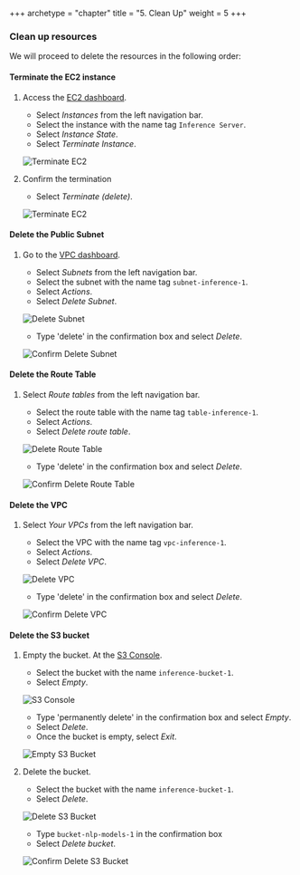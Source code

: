 +++
archetype = "chapter"
title = "5. Clean Up"
weight = 5
+++

### Clean up resources

We will proceed to delete the resources in the following order:

#### Terminate the EC2 instance
1. Access the [EC2 dashboard](https://console.aws.amazon.com/ec2/home).
    - Select *Instances* from the left navigation bar.
    - Select the instance with the name tag `Inference Server`.
    - Select *Instance State*.
    - Select *Terminate Instance*.
   
    ![Terminate EC2](/static/images/5-clean-up/img-1.png)

2. Confirm the termination
   - Select *Terminate (delete)*.
   
    ![Terminate EC2](/static/images/5-clean-up/img-2.png)

#### Delete the Public Subnet
1. Go to the [VPC dashboard](https://console.aws.amazon.com/vpc/home).
    - Select *Subnets* from the left navigation bar.
    - Select the subnet with the name tag `subnet-inference-1`.
    - Select *Actions*.
    - Select *Delete Subnet*.
   
    ![Delete Subnet](/static/images/5-clean-up/img-3.png)
    
    - Type 'delete' in the confirmation box and select *Delete*.

    ![Confirm Delete Subnet](/static/images/5-clean-up/img-4.png)

#### Delete the Route Table
1. Select *Route tables* from the left navigation bar.
    - Select the route table with the name tag `table-inference-1`.
    - Select *Actions*.
    - Select *Delete route table*.

    ![Delete Route Table](/static/images/5-clean-up/img-5.png)

    - Type 'delete' in the confirmation box and select *Delete*.
   
    ![Confirm Delete Route Table](/static/images/5-clean-up/img-6.png)

#### Delete the VPC
1. Select *Your VPCs* from the left navigation bar.
    - Select the VPC with the name tag `vpc-inference-1`.
    - Select *Actions*.
    - Select *Delete VPC*.

    ![Delete VPC](/static/images/5-clean-up/img-7.png)

    - Type 'delete' in the confirmation box and select *Delete*.
   
    ![Confirm Delete VPC](/static/images/5-clean-up/img-8.png)

#### Delete the S3 bucket
1. Empty the bucket. At the [S3 Console](https://console.aws.amazon.com/s3/home).
    - Select the bucket with the name `inference-bucket-1`.
    - Select *Empty*.
    
    ![S3 Console](/static/images/5-clean-up/img-9.png)

    - Type 'permanently delete' in the confirmation box and select *Empty*.
    - Select *Delete*.
    - Once the bucket is empty, select *Exit*.
   
    ![Empty S3 Bucket](/static/images/5-clean-up/img-10.png)

2. Delete the bucket. 
   - Select the bucket with the name `inference-bucket-1`.
   - Select *Delete*.
   
   ![Delete S3 Bucket](/static/images/5-clean-up/img-11.png)

   - Type `bucket-nlp-models-1` in the confirmation box
   - Select *Delete bucket*.
   
   ![Confirm Delete S3 Bucket](/static/images/5-clean-up/img-12.png)